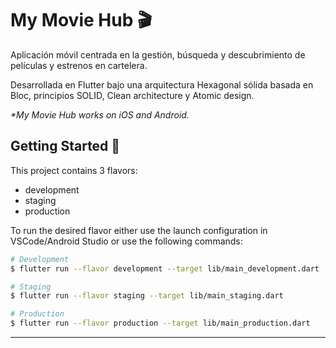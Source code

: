 # My Movie Hub 🎬

Aplicación móvil centrada en la gestión, búsqueda y descubrimiento de películas y estrenos en cartelera. 

Desarrollada en Flutter bajo una arquitectura Hexagonal sólida basada en Bloc, principios SOLID, Clean architecture y Atomic design. 

_\*My Movie Hub works on iOS and Android._

## Getting Started 🚀

This project contains 3 flavors:

- development
- staging
- production

To run the desired flavor either use the launch configuration in VSCode/Android Studio or use the following commands:

```sh
# Development
$ flutter run --flavor development --target lib/main_development.dart

# Staging
$ flutter run --flavor staging --target lib/main_staging.dart

# Production
$ flutter run --flavor production --target lib/main_production.dart
```

---
